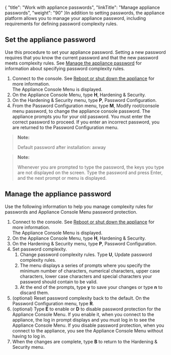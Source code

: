 {
    "title": "Work with appliance passwords",
    "linkTitle": "Manage appliance passwords",
    "weight": "90"
}In addition to setting passwords, the appliance platform allows you to manage your appliance password, including requirements for defining password complexity rules.

<span id="_Toc331683663"></span>

## Set the appliance password

Use this procedure to set your appliance password. Setting a new password requires that you know the current password and that the new password meets complexity rules. See [Manage the appliance password](#_Toc331683665) for information about specifying password complexity rules.

1.  Connect to the console. See [Reboot or shut down the appliance](../appliancestartup_reboot_shutdown#_Ref331672216) for more information.  
    The Appliance Console Menu is displayed.
2.  On the Appliance Console Menu, type **H**, Hardening & Security.
3.  On the Hardening & Security menu, type **P**, Password Configuration.
4.  From the Password Configuration menu, type **M**, Modify root/console menu password, to change the appliance console password. The appliance prompts you for your old password. You must enter the correct password to proceed. If you enter an incorrect password, you are returned to the Password Configuration menu.

> **Note:**
>
> Default password after installation: axway

> **Note:**
>
> Whenever you are prompted to type the password, the keys you type are not displayed on the screen. Type the password and press Enter, and the next prompt or menu is displayed.

<span id="_Toc331683665"></span>

## Manage the appliance password

Use the following information to help you manage complexity rules for passwords and Appliance Console Menu password protection.

1.  Connect to the console. See [Reboot or shut down the appliance](../appliancestartup_reboot_shutdown#_Ref331672216) for more information.  
    The Appliance Console Menu is displayed.
2.  On the Appliance Console Menu, type **H**, Hardening & Security.
3.  On the Hardening & Security menu, type **P**, Password Configuration.
4.  Set password complexity.
    1.  Change password complexity rules. Type **U**, Update password complexity rules.
    2.  The menu displays a series of prompts where you specify the minimum number of characters, numerical characters, upper case characters, lower case characters and special characters your password should contain to be valid.
    3.  At the end of the prompts, type **y** to save your changes or type **n** to discard them.
5.  (optional) Reset password complexity back to the default. On the Password Configuration menu, type **R**.
6.  (optional) Type **E** to enable or **D** to disable password protection for the Appliance Console Menu. If you enable it, when you connect to the appliance, the log in prompt displays and you must log in to see the Appliance Console Menu. If you disable password protection, when you connect to the appliance, you see the Appliance Console Menu without having to log in.
7.  When the changes are complete, type **B** to return to the Hardening & Security menu.
